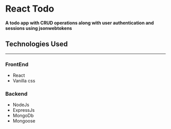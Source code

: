 # React Todo

**A todo app with CRUD operations along with user authentication and sessions using jsonwebtokens**

## Technologies Used

---

### FrontEnd

- React
- Vanilla css

### Backend

- NodeJs
- ExpressJs
- MongoDb
- Mongoose
